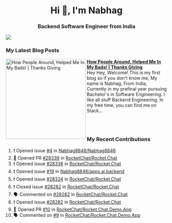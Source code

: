  
<h1 align="center">Hi 👋, I'm Nabhag</h1>
<h3 align="center">Backend Software Engineer from India</h3>

<img src="Twitter header - 2.png"/>

### My Latest Blog Posts 
<!-- HASHNODE_BLOG:START -->
<p align="left">
<a href="https://nabhagmotivaras.hashnode.dev//experience-2022" title="How People Around, Helped Me In My Bads!  | Thanks Giving"><img src="https://cdn.hashnode.com/res/hashnode/image/stock/unsplash/d1956810eb099b7959df44d932fa9fe4.jpeg" alt="How People Around, Helped Me In My Bads!  | Thanks Giving" width="250px" align="left" /></a>
<a href="https://nabhagmotivaras.hashnode.dev//experience-2022" title="How People Around, Helped Me In My Bads!  | Thanks Giving"><strong>How People Around, Helped Me In My Bads!  | Thanks Giving</strong></a>
<br/> Hey Hey, Welcome! This is my first blog so if you don't know me, My name is Nabhag, From India, Currently in my prefinal year pursuing Bachelor's in Software Engineering. I like all stuff Backend Engineering. In my free time, you can find me on Stack... </p> <br/> <br/>
<!-- HASHNODE_BLOG:END -->
<p align=left>

 ### My Recent Contributions

<!--START_SECTION:activity-->
1. ❗️ Opened issue [#4](https://github.com/Nabhag8848/Nabhag8848/issues/4) in [Nabhag8848/Nabhag8848](https://github.com/Nabhag8848/Nabhag8848)
2. 💪 Opened PR [#28339](https://github.com/RocketChat/Rocket.Chat/pull/28339) in [RocketChat/Rocket.Chat](https://github.com/RocketChat/Rocket.Chat)
3. ❗️ Opened issue [#28338](https://github.com/RocketChat/Rocket.Chat/issues/28338) in [RocketChat/Rocket.Chat](https://github.com/RocketChat/Rocket.Chat)
4. ❗️ Opened issue [#19](https://github.com/Nabhag8848/apps.ai.backend/issues/19) in [Nabhag8848/apps.ai.backend](https://github.com/Nabhag8848/apps.ai.backend)
5. ❗️ Opened issue [#28324](https://github.com/RocketChat/Rocket.Chat/issues/28324) in [RocketChat/Rocket.Chat](https://github.com/RocketChat/Rocket.Chat)
6. ❗️ Closed issue [#28282](https://github.com/RocketChat/Rocket.Chat/issues/28282) in [RocketChat/Rocket.Chat](https://github.com/RocketChat/Rocket.Chat)
7. 🗣 Commented on [#28282](https://github.com/RocketChat/Rocket.Chat/issues/28282) in [RocketChat/Rocket.Chat](https://github.com/RocketChat/Rocket.Chat)
8. ❗️ Opened issue [#28282](https://github.com/RocketChat/Rocket.Chat/issues/28282) in [RocketChat/Rocket.Chat](https://github.com/RocketChat/Rocket.Chat)
9. 💪 Opened PR [#10](https://github.com/RocketChat/Rocket.Chat.Demo.App/pull/10) in [RocketChat/Rocket.Chat.Demo.App](https://github.com/RocketChat/Rocket.Chat.Demo.App)
10. 🗣 Commented on [#9](https://github.com/RocketChat/Rocket.Chat.Demo.App/issues/9) in [RocketChat/Rocket.Chat.Demo.App](https://github.com/RocketChat/Rocket.Chat.Demo.App)
<!--END_SECTION:activity-->
 
 </p>


